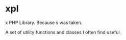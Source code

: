 xpl
===

x PHP Library. Because s was taken.

A set of utility functions and classes I often find useful.
